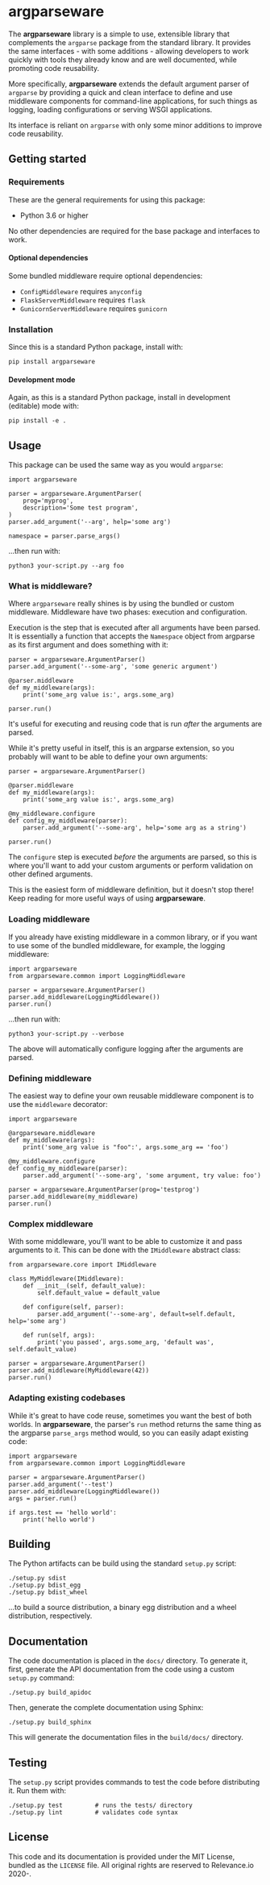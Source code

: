 # argparseware

The **argparseware** library is a simple to use, extensible library that complements the
`argparse` package from the standard library. It provides the same interfaces - with
some additions - allowing developers to work quickly with tools they already know and
are well documented, while promoting code reusability.

More specifically, **argparseware** extends the default argument parser of `argparse`
by providing a quick and clean interface to define and use middleware components for
command-line applications, for such things as logging, loading configurations or
serving WSGI applications.

Its interface is reliant on `argparse` with only some minor additions to improve
code reusability.

## Getting started

### Requirements

These are the general requirements for using this package:

- Python 3.6 or higher

No other dependencies are required for the base package and interfaces to work.

#### Optional dependencies

Some bundled middleware require optional dependencies:

- `ConfigMiddleware` requires `anyconfig`
- `FlaskServerMiddleware` requires `flask`
- `GunicornServerMiddleware` requires `gunicorn`

### Installation

Since this is a standard Python package, install with:

    pip install argparseware

#### Development mode

Again, as this is a standard Python package, install in development (editable) mode with:

    pip install -e .

## Usage

This package can be used the same way as you would `argparse`:

    import argparseware

    parser = argparseware.ArgumentParser(
        prog='myprog',
        description='Some test program',
    )
    parser.add_argument('--arg', help='some arg')

    namespace = parser.parse_args()

...then run with:

    python3 your-script.py --arg foo

### What is middleware?

Where `argparseware` really shines is by using the bundled or custom middleware. Middleware
have two phases: execution and configuration.

Execution is the step that is executed after all arguments have been parsed. It is essentially
a function that accepts the `Namespace` object from argparse as its first argument and does
something with it:

    parser = argparseware.ArgumentParser()
    parser.add_argument('--some-arg', 'some generic argument')

    @parser.middleware
    def my_middleware(args):
        print('some_arg value is:', args.some_arg)

    parser.run()

It's useful for executing and reusing code that is run *after* the arguments are parsed.

While it's pretty useful in itself, this is an argparse extension, so you probably will want
to be able to define your own arguments:

    parser = argparseware.ArgumentParser()

    @parser.middleware
    def my_middleware(args):
        print('some_arg value is:', args.some_arg)

    @my_middleware.configure
    def config_my_middleware(parser):
        parser.add_argument('--some-arg', help='some arg as a string')

    parser.run()

The `configure` step is executed *before* the arguments are parsed, so this is where you'll
want to add your custom arguments or perform validation on other defined arguments.

This is the easiest form of middleware definition, but it doesn't stop there! Keep reading
for more useful ways of using **argparseware**.

### Loading middleware

If you already have existing middleware in a common library, or if you want to use
some of the bundled middleware, for example, the logging middleware:

    import argparseware
    from argparseware.common import LoggingMiddleware

    parser = argparseware.ArgumentParser()
    parser.add_middleware(LoggingMiddleware())
    parser.run()

...then run with:

    python3 your-script.py --verbose

The above will automatically configure logging after the arguments are parsed.

### Defining middleware

The easiest way to define your own reusable middleware component is to use the
`middleware` decorator:

    import argparseware

    @argparseware.middleware
    def my_middleware(args):
        print('some_arg value is "foo":', args.some_arg == 'foo')

    @my_middleware.configure
    def config_my_middleware(parser):
        parser.add_argument('--some-arg', 'some argument, try value: foo')

    parser = argparseware.ArgumentParser(prog='testprog')
    parser.add_middleware(my_middleware)
    parser.run()

### Complex middleware

With some middleware, you'll want to be able to customize it and pass arguments
to it. This can be done with the `IMiddleware` abstract class:

    from argparseware.core import IMiddleware

    class MyMiddleware(IMiddleware):
        def __init__(self, default_value):
            self.default_value = default_value

        def configure(self, parser):
            parser.add_argument('--some-arg', default=self.default, help='some arg')

        def run(self, args):
            print('you passed', args.some_arg, 'default was', self.default_value)

    parser = argparseware.ArgumentParser()
    parser.add_middleware(MyMiddleware(42))
    parser.run()

### Adapting existing codebases

While it's great to have code reuse, sometimes you want the best of both worlds. In
**argparseware**, the parser's `run` method returns the same thing as the argparse
`parse_args` method would, so you can easily adapt existing code:

    import argparseware
    from argparseware.common import LoggingMiddleware

    parser = argparseware.ArgumentParser()
    parser.add_argument('--test')
    parser.add_middleware(LoggingMiddleware())
    args = parser.run()

    if args.test == 'hello world':
        print('hello world')

## Building

The Python artifacts can be build using the standard `setup.py` script:

    ./setup.py sdist
    ./setup.py bdist_egg
    ./setup.py bdist_wheel

...to build a source distribution, a binary egg distribution and a wheel distribution, respectively.

## Documentation

The code documentation is placed in the `docs/` directory. To generate it, first, generate
the API documentation from the code using a custom `setup.py` command:

    ./setup.py build_apidoc

Then, generate the complete documentation using Sphinx:

    ./setup.py build_sphinx

This will generate the documentation files in the `build/docs/` directory.

## Testing

The `setup.py` script provides commands to test the code before distributing it. Run
them with:

    ./setup.py test         # runs the tests/ directory
    ./setup.py lint         # validates code syntax

## License

This code and its documentation is provided under the MIT License, bundled as the `LICENSE`
file. All original rights are reserved to Relevance.io 2020-.
